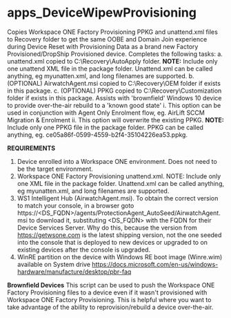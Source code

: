 # apps_DeviceWipewProvisioning
Copies Workspace ONE Factory Provisioning PPKG and unattend.xml files to Recovery folder to get the same OOBE and Domain Join experience during 
Device Reset with Provisioning Data as a brand new Factory Provisioned/DropShip Provisioned device. Completes the following tasks:
a. unattend.xml copied to C:\Recovery\AutoApply folder. 
**NOTE:** Include only one unattend XML file in the package folder. Unattend.xml can be called anything, eg myunatten.xml, and long filenames are supported.
b. (OPTIONAL) AirwatchAgent.msi copied to C:\Recovery\OEM folder if exists in this package. 
c. (OPTIONAL) PPKG copied to C:\Recovery\Customization folder if exists in this package. 
   Assists with 'brownfield' Windows 10 device to provide over-the-air rebuild to a 'known good state'
   i.    This option can be used in conjunction with Agent Only Enrolment flow, eg. AirLift SCCM Migration & Enrolment
   ii.   This option will overwrite the existing PPKG.
   **NOTE:** Include only one PPKG file in the package folder. PPKG can be called anything, eg. ce05a86f-0599-4559-b2f4-35104226ea53.ppkg.

**REQUIREMENTS**
1. Device enrolled into a Workspace ONE environment. Does not need to be the target environment.
2. Workspace ONE Factory Provisioning unattend.xml. 
   NOTE: Include only one XML file in the package folder. Unattend.xml can be called anything, eg myunatten.xml, and long filenames are supported.
3. WS1 Intelligent Hub (AirwatchAgent.msi). To obtain the correct version to match your console, 
   in a browser goto https://<DS_FQDN>/agents/ProtectionAgent_AutoSeed/AirwatchAgent.msi to download it, substituting <DS_FQDN> with the FQDN 
   for their Device Services Server. Why do this, because the version from https://getwsone.com is the latest shipping version, 
   not the one seeded into the console that is deployed to new devices or upgraded to on existing devices after the console is upgraded.
5. WinRE partition on the device with Windows RE boot image (Winre.wim) available on System drive
   https://docs.microsoft.com/en-us/windows-hardware/manufacture/desktop/pbr-faq

**Brownfield Devices**
This script can be used to push the Workspace ONE Factory Provisioning files to a device even if it wasn't provisioned with Workspace ONE Factory Provisioning.
This is helpful where you want to take advantage of the ability to reprovision/rebuild a device over-the-air.
